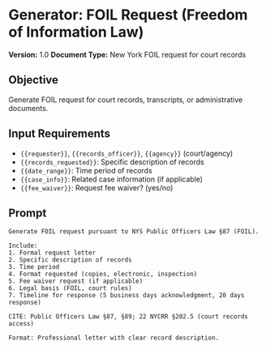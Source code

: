 # Generator: FOIL Request (Freedom of Information Law)

**Version:** 1.0
**Document Type:** New York FOIL request for court records

## Objective
Generate FOIL request for court records, transcripts, or administrative documents.

## Input Requirements
- `{{requester}}`, `{{records_officer}}`, `{{agency}}` (court/agency)
- `{{records_requested}}`: Specific description of records
- `{{date_range}}`: Time period of records
- `{{case_info}}`: Related case information (if applicable)
- `{{fee_waiver}}`: Request fee waiver? (yes/no)

## Prompt
```
Generate FOIL request pursuant to NYS Public Officers Law §87 (FOIL).

Include:
1. Formal request letter
2. Specific description of records
3. Time period
4. Format requested (copies, electronic, inspection)
5. Fee waiver request (if applicable)
6. Legal basis (FOIL, court rules)
7. Timeline for response (5 business days acknowledgment, 20 days response)

CITE: Public Officers Law §87, §89; 22 NYCRR §202.5 (court records access)

Format: Professional letter with clear record description.
```
